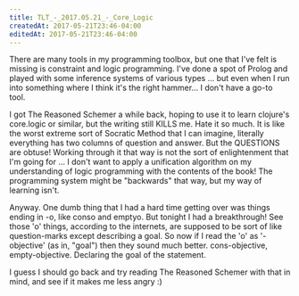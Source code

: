```yaml
---
title: TLT_-_2017.05.21_-_Core_Logic
createdAt: 2017-05-21T23:46-04:00
editedAt: 2017-05-21T23:46-04:00
---
```


There are many tools in my programming toolbox, but one that I've felt is missing is constraint and logic programming. I've done a spot of Prolog and played with some inference systems of various types ... but even when I run into something where I think it's the right hammer... I don't have a go-to tool.

I got The Reasoned Schemer a while back, hoping to use it to learn clojure's core.logic or similar, but the writing still KILLS me. Hate it so much. It is like the worst extreme sort of Socratic Method that I can imagine, literally everything has two columns of question and answer. But the QUESTIONS are obtuse! Working through it that way is not the sort of enlightenment that I'm going for ... I don't want to apply a unification algorithm on my understanding of logic programming with the contents of the book! The programming system might be "backwards" that way, but my way of learning isn't.

Anyway. One dumb thing that I had a hard time getting over was things ending in -o, like conso and emptyo. But tonight I had a breakthrough! See those 'o' things, according to the internets, are supposed to be sort of like question-marks except describing a goal. So now if I read the 'o' as '-objective' (as in, "goal") then they sound much better. cons-objective, empty-objective. Declaring the goal of the statement.

I guess I should go back and try reading The Reasoned Schemer with that in mind, and see if it makes me less angry :)

